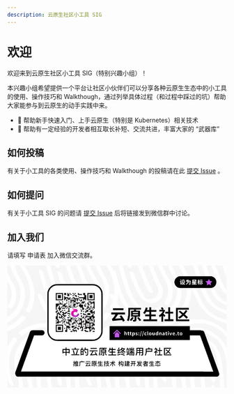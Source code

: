```yaml
---
description: 云原生社区小工具 SIG
---
```


# 欢迎

欢迎来到云原生社区小工具 SIG（特别兴趣小组）！

本兴趣小组希望提供一个平台让社区小伙伴们可以分享各种云原生生态中的小工具的使用、操作技巧和 Walkthough，通过列举具体过程（和过程中踩过的坑）帮助大家能参与到云原生的动手实践中来。

* 🚀 帮助新手快速入门、上手云原生（特别是 Kubernetes）相关技术
* 🧰 帮助有一定经验的开发者相互取长补短、交流共进，丰富大家的 “武器库”  

## 如何投稿

有关于小工具的各类使用、操作技巧和 Walkthough 的投稿请在此 [提交 Issue](https://github.com/cloudnativeto/sig-toolkits/issues/new) 。

## 如何提问

有关于小工具 SIG 的问题请 [提交 Issue](https://github.com/cloudnativeto/sig-toolkits/issues/new) 后将链接发到微信群中讨论。

## 加入我们

请填写 申请表 加入微信交流群。

![](.gitbook/assets/image%20%2813%29%20%281%29.png)


